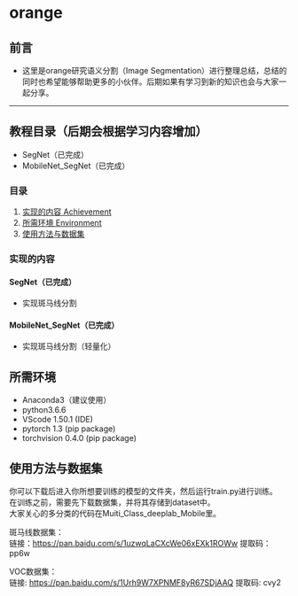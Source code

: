 # orange
## 前言
* 这里是orange研究语义分割（Image Segmentation）进行整理总结，总结的同时也希望能够帮助更多的小伙伴。后期如果有学习到新的知识也会与大家一起分享。

------
## 教程目录（后期会根据学习内容增加）
* SegNet（已完成）
* MobileNet_SegNet（已完成）



### 目录
1. [实现的内容 Achievement](#实现的内容)
2. [所需环境 Environment](#所需环境)
3. [使用方法与数据集](#使用方法与数据集)

### 实现的内容
#### SegNet（已完成）
- 实现斑马线分割

#### MobileNet_SegNet（已完成）
- 实现斑马线分割（轻量化）

## 所需环境
* Anaconda3（建议使用）
* python3.6.6
* VScode 1.50.1 (IDE)
* pytorch 1.3 (pip package)
* torchvision 0.4.0 (pip package)

## 使用方法与数据集
你可以下载后进入你所想要训练的模型的文件夹，然后运行train.py进行训练。  
在训练之前，需要先下载数据集，并将其存储到dataset中。  
大家关心的多分类的代码在Muiti_Class_deeplab_Mobile里。  

斑马线数据集：  
链接：https://pan.baidu.com/s/1uzwqLaCXcWe06xEXk1ROWw 提取码：pp6w   

VOC数据集：  
链接: https://pan.baidu.com/s/1Urh9W7XPNMF8yR67SDjAAQ 提取码: cvy2
